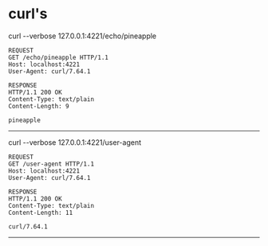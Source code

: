 # curl's

curl --verbose 127.0.0.1:4221/echo/pineapple
```
REQUEST
GET /echo/pineapple HTTP/1.1
Host: localhost:4221
User-Agent: curl/7.64.1
```

```
RESPONSE
HTTP/1.1 200 OK
Content-Type: text/plain
Content-Length: 9

pineapple
```

---  
curl --verbose 127.0.0.1:4221/user-agent
```
REQUEST
GET /user-agent HTTP/1.1
Host: localhost:4221
User-Agent: curl/7.64.1
```
```
RESPONSE
HTTP/1.1 200 OK
Content-Type: text/plain
Content-Length: 11

curl/7.64.1
```

---
